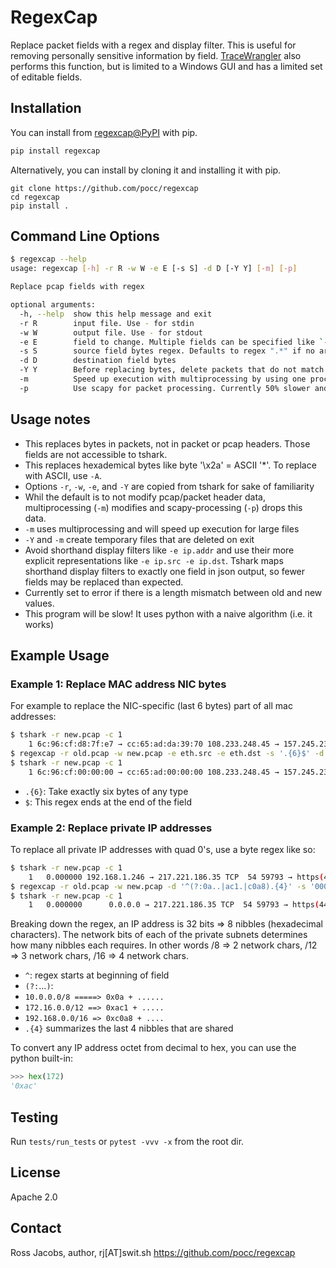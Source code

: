 # RegexCap

Replace packet fields with a regex and display filter.
This is useful for removing personally sensitive information by field.
[TraceWrangler](https://www.tracewrangler.com/) also performs this function,
but is limited to a Windows GUI and has a limited set of editable fields.

## Installation

You can install from [regexcap@PyPI](https://pypi.org/project/RegexCap/0.0/) with pip.

```bash
pip install regexcap
```

Alternatively, you can install by cloning it and installing it with pip.

```
git clone https://github.com/pocc/regexcap
cd regexcap
pip install .
```

## Command Line Options

```bash
$ regexcap --help
usage: regexcap [-h] -r R -w W -e E [-s S] -d D [-Y Y] [-m] [-p]

Replace pcap fields with regex

optional arguments:
  -h, --help  show this help message and exit
  -r R        input file. Use - for stdin
  -w W        output file. Use - for stdout
  -e E        field to change. Multiple fields can be specified like `-e ip.src -e ip.dst`. Replacements will occur on all specified fields. If `frame` is specified, matching frameswill be replaced in their entirety.
  -s S        source field bytes regex. Defaults to regex ".*" if no arg is provided.
  -d D        destination field bytes
  -Y Y        Before replacing bytes, delete packets that do not match this display filter
  -m          Speed up execution with multiprocessing by using one process per cpu.Output is always pcapng. If source file is a pcapng, then header data will be rewritten recognizing mergecap as the most recent packet writer.
  -p          Use scapy for packet processing. Currently 50% slower and always saves to pcap.
```

## Usage notes

* This replaces bytes in packets, not in packet or pcap headers. Those fields are not accessible to tshark.
* This replaces hexademical bytes like byte '\x2a' = ASCII '*'. To replace with ASCII, use `-A`.
* Options `-r`, `-w`, `-e`, and `-Y` are copied from tshark for sake of familiarity
* Whil the default is to not modify pcap/packet header data, multiprocessing (`-m`) modifies and
  scapy-processing (`-p`) drops this data.
* `-m` uses multiprocessing and will speed up execution for large files
* `-Y` and `-m` create temporary files that are deleted on exit
* Avoid shorthand display filters like `-e ip.addr` and use their more explicit
  representations like `-e ip.src -e ip.dst`. Tshark maps shorthand
  display filters to exactly one field in json output, so fewer fields may be
  replaced than expected.
* Currently set to error if there is a length mismatch between old and new values.
* This program will be slow! It uses python with a naive algorithm (i.e. it works)

## Example Usage

### Example 1: Replace MAC address NIC bytes

For example to replace the NIC-specific (last 6 bytes) part of all mac addresses:

```bash
$ tshark -r new.pcap -c 1
    1 6c:96:cf:d8:7f:e7 → cc:65:ad:da:39:70 108.233.248.45 → 157.245.238.3 ...
$ regexcap -r old.pcap -w new.pcap -e eth.src -e eth.dst -s '.{6}$' -d 000000
$ tshark -r new.pcap -c 1
    1 6c:96:cf:00:00:00 → cc:65:ad:00:00:00 108.233.248.45 → 157.245.238.3 ...
```

* `.{6}`: Take exactly six bytes of any type
* `$`: This regex ends at the end of the field

### Example 2: Replace private IP addresses

To replace all private IP addresses with quad 0's, use a byte regex like so:

```bash
$ tshark -r new.pcap -c 1
    1   0.000000 192.168.1.246 → 217.221.186.35 TCP  54 59793 → https(443) [ACK] Seq=1 Ack=1 Win=2048 Len=0
$ regexcap -r old.pcap -w new.pcap -d '^(?:0a..|ac1.|c0a8).{4}' -s '00000000' -e ip.addr
$ tshark -r new.pcap -c 1
    1   0.000000      0.0.0.0 → 217.221.186.35 TCP  54 59793 → https(443) [ACK] Seq=1 Ack=1 Win=2048 Len=0
```

Breaking down the regex, an IP address is 32 bits => 8 nibbles (hexadecimal characters).
The network bits of each of the private subnets determines how many nibbles each requires.
In other words /8 => 2 network chars, /12 => 3 network chars, /16 => 4 network chars.

* `^`: regex starts at beginning of field
* `(?:`...`)`:
* `10.0.0.0/8 =====> 0x0a + ......`
* `172.16.0.0/12 ==> 0xac1 + .....`
* `192.168.0.0/16 => 0xc0a8 + ....`
* `.{4}` summarizes the last 4 nibbles that are shared

To convert any IP address octet from decimal to hex, you can use the python built-in:

```python
>>> hex(172)
'0xac'
```

## Testing

Run `tests/run_tests` or `pytest -vvv -x` from the root dir.

## License

Apache 2.0


## Contact

Ross Jacobs, author, rj\[AT\]swit.sh
https://github.com/pocc/regexcap
